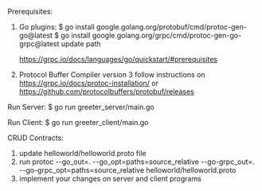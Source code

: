 Prerequisites:
1. Go plugins:
    $ go install google.golang.org/protobuf/cmd/protoc-gen-go@latest
    $ go install google.golang.org/grpc/cmd/protoc-gen-go-grpc@latest
    update path
    
    https://grpc.io/docs/languages/go/quickstart/#prerequisites

2. Protocol Buffer Compiler version 3
    follow instructions on https://grpc.io/docs/protoc-installation/ or https://github.com/protocolbuffers/protobuf/releases



Run Server:
$ go run greeter_server/main.go

Run Client:
$ go run greeter_client/main.go

CRUD Contracts:
1. update helloworld/helloworld.proto file
2. run protoc --go_out=. --go_opt=paths=source_relative --go-grpc_out=. --go-grpc_opt=paths=source_relative helloworld/helloworld.proto 
3. implement your changes on server and client programs